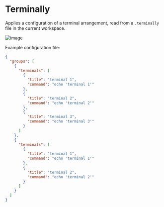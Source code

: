 # Terminally

Applies a configuration of a terminal arrangement, read from a `.terminally` file in the current workspace.

![image](https://user-images.githubusercontent.com/3382344/233484902-f89ad492-63e7-4f12-b707-7573b322bdb4.png)

Example configuration file:

```json
{
  "groups": [
    {
      "terminals": [
        {
          "title": "terminal 1",
          "command": "echo 'terminal 1'"
        },
        {
          "title": "terminal 2",
          "command": "echo 'terminal 2'"
        },
        {
          "title": "terminal 3",
          "command": "echo 'terminal 3'"
        }
      ]
    },
    {
      "terminals": [
        {
          "title": "terminal 1",
          "command": "echo 'terminal 1'"
        },
        {
          "title": "terminal 2",
          "command": "echo 'terminal 2'"
        }
      ]
    }
  ]
}
```
